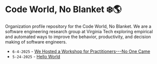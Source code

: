 # Code World, No Blanket ❄️🌎
Organization profile repository for the Code World, No Blanket. We are a software engineering research group at Virginia Tech exploring empirical and automated ways to improve the behavior, productivity, and decision making of software engineers.

<!-- feed start -->
- `6-4-2025` - [We Hosted a Workshop for Practitioners---No One Came](https://code-world-no-blanket.github.io/blog/2025-06-05_workshop.html)
- `5-24-2025` - [Hello World](https://code-world-no-blanket.github.io/blog/2025-05-25.html)
<!-- feed end -->
